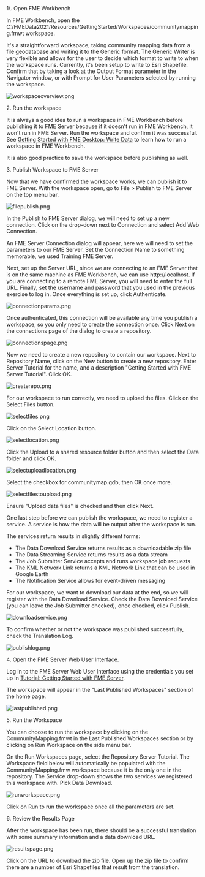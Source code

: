 <head><base target="_blank"> </head>
1\. Open FME Workbench

In FME Workbench, open the C:/FMEData2021/Resources/GettingStarted/Workspaces/communitymapping.fmwt workspace.

It's a straightforward workspace, taking community mapping data from a file geodatabase and writing it to the Generic format. The Generic Writer is very flexible and allows for the user to decide which format to write to when the workspace runs. Currently, it's been setup to write to Esri Shapefile. Confirm that by taking a look at the Output Format parameter in the Navigator window, or with Prompt for User Parameters selected by running the workspace.

![workspaceoverview.png](https://community.safe.com/servlet/rtaImage?eid=ka14Q000000slOG&feoid=00N30000006n8wU&refid=0EM4Q000001YT1s)

2\. Run the workspace

It is always a good idea to run a workspace in FME Workbench before publishing it to FME Server because if it doesn't run in FME Workbench, it won't run in FME Server. Run the workspace and confirm it was successful. See [Getting Started with FME Desktop: Write Data](https://community.safe.com/s/article/getting-started-with-fme-desktop-write-data) to learn how to run a workspace in FME Workbench.

It is also good practice to save the workspace before publishing as well.

3\. Publish Workspace to FME Server

Now that we have confirmed the workspace works, we can publish it to FME Server. With the workspace open, go to File > Publish to FME Server on the top menu bar.

![filepublish.png](https://community.safe.com/servlet/rtaImage?eid=ka14Q000000slOG&feoid=00N30000006n8wU&refid=0EM4Q000001YT1t)

In the Publish to FME Server dialog, we will need to set up a new connection. Click on the drop-down next to Connection and select Add Web Connection.

An FME Server Connection dialog will appear, here we will need to set the parameters to our FME Server. Set the Connection Name to something memorable, we used Training FME Server.

Next, set up the Server URL, since we are connecting to an FME Server that is on the same machine as FME Workbench, we can use http://localhost. If you are connecting to a remote FME Server, you will need to enter the full URL. Finally, set the username and password that you used in the previous exercise to log in. Once everything is set up, click Authenticate.

![connectionparams.png](https://community.safe.com/servlet/rtaImage?eid=ka14Q000000slOG&feoid=00N30000006n8wU&refid=0EM4Q000001YT1u)

Once authenticated, this connection will be available any time you publish a workspace, so you only need to create the connection once. Click Next on the connections page of the dialog to create a repository.

![connectionspage.png](https://community.safe.com/servlet/rtaImage?eid=ka14Q000000slOG&feoid=00N30000006n8wU&refid=0EM4Q000001YT1v)

Now we need to create a new repository to contain our workspace. Next to Repository Name, click on the New button to create a new repository. Enter Server Tutorial for the name, and a description "Getting Started with FME Server Tutorial". Click OK.

![createrepo.png](https://community.safe.com/servlet/rtaImage?eid=ka14Q000000slOG&feoid=00N30000006n8wU&refid=0EM4Q000001YT1w)

For our workspace to run correctly, we need to upload the files. Click on the Select Files button.

![selectfiles.png](https://community.safe.com/servlet/rtaImage?eid=ka14Q000000slOG&feoid=00N30000006n8wU&refid=0EM4Q000001YT1x)

Click on the Select Location button.

![selectlocation.png](https://community.safe.com/servlet/rtaImage?eid=ka14Q000000slOG&feoid=00N30000006n8wU&refid=0EM4Q000001YT1y)

Click the Upload to a shared resource folder button and then select the Data folder and click OK.

![selectuploadlocation.png](https://community.safe.com/servlet/rtaImage?eid=ka14Q000000slOG&feoid=00N30000006n8wU&refid=0EM4Q000001YT1z)

Select the checkbox for communitymap.gdb, then OK once more.

![selectfilestoupload.png](https://community.safe.com/servlet/rtaImage?eid=ka14Q000000slOG&feoid=00N30000006n8wU&refid=0EM4Q000001YT20)

Ensure "Upload data files" is checked and then click Next.

One last step before we can publish the workspace, we need to register a service. A service is how the data will be output after the workspace is run.

The services return results in slightly different forms:

-   The Data Download Service returns results as a downloadable zip file
-   The Data Streaming Service returns results as a data stream
-   The Job Submitter Service accepts and runs workspace job requests
-   The KML Network Link returns a KML Network Link that can be used in Google Earth
-   The Notification Service allows for event-driven messaging

For our workspace, we want to download our data at the end, so we will register with the Data Download Service. Check the Data Download Service (you can leave the Job Submitter checked), once checked, click Publish.

![downloadservice.png](https://community.safe.com/servlet/rtaImage?eid=ka14Q000000slOG&feoid=00N30000006n8wU&refid=0EM4Q000001YT21)

To confirm whether or not the workspace was published successfully, check the Translation Log.

![publishlog.png](https://community.safe.com/servlet/rtaImage?eid=ka14Q000000slOG&feoid=00N30000006n8wU&refid=0EM4Q000001YT22)

4\. Open the FME Server Web User Interface.

Log in to the FME Server Web User Interface using the credentials you set up in [Tutorial: Getting Started with FME Server](https://community.safe.com/s/article/getting-started-with-fme-server).

The workspace will appear in the "Last Published Workspaces" section of the home page.

![lastpublished.png](https://community.safe.com/servlet/rtaImage?eid=ka14Q000000slOG&feoid=00N30000006n8wU&refid=0EM4Q000001YT23)

5\. Run the Workspace

You can choose to run the workspace by clicking on the CommunityMapping.fmwt in the Last Published Workspaces section or by clicking on Run Workspace on the side menu bar.

On the Run Workspaces page, select the Repository Server Tutorial. The Workspace field below will automatically be populated with the CommunityMapping.fmw workspace because it is the only one in the repository. The Service drop-down shows the two services we registered this workspace with. Pick Data Download.

![runworkspace.png](https://community.safe.com/servlet/rtaImage?eid=ka14Q000000slOG&feoid=00N30000006n8wU&refid=0EM4Q000001YT24)

Click on Run to run the workspace once all the parameters are set.

6\. Review the Results Page

After the workspace has been run, there should be a successful translation with some summary information and a data download URL.

![resultspage.png](https://community.safe.com/servlet/rtaImage?eid=ka14Q000000slOG&feoid=00N30000006n8wU&refid=0EM4Q000001YT25)

Click on the URL to download the zip file. Open up the zip file to confirm there are a number of Esri Shapefiles that result from the translation.
